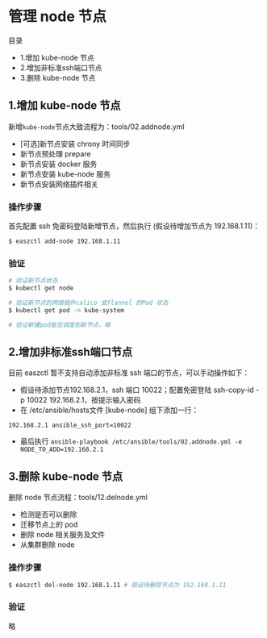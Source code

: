 # 管理 node 节点

目录
- 1.增加 kube-node 节点
- 2.增加非标准ssh端口节点
- 3.删除 kube-node 节点

## 1.增加 kube-node 节点

新增`kube-node`节点大致流程为：tools/02.addnode.yml
- [可选]新节点安装 chrony 时间同步
- 新节点预处理 prepare
- 新节点安装 docker 服务
- 新节点安装 kube-node 服务
- 新节点安装网络插件相关

### 操作步骤

首先配置 ssh 免密码登陆新增节点，然后执行 (假设待增加节点为 192.168.1.11)：

``` bash
$ easzctl add-node 192.168.1.11
```

### 验证

``` bash
# 验证新节点状态
$ kubectl get node

# 验证新节点的网络插件calico 或flannel 的Pod 状态
$ kubectl get pod -n kube-system

# 验证新建pod能否调度到新节点，略
```

## 2.增加非标准ssh端口节点

目前 easzctl 暂不支持自动添加非标准 ssh 端口的节点，可以手动操作如下：

- 假设待添加节点192.168.2.1，ssh 端口 10022；配置免密登陆 ssh-copy-id -p 10022 192.168.2.1，按提示输入密码
- 在 /etc/ansible/hosts文件 [kube-node] 组下添加一行：
```
192.168.2.1 ansible_ssh_port=10022
```
- 最后执行 `ansible-playbook /etc/ansible/tools/02.addnode.yml -e NODE_TO_ADD=192.168.2.1`

## 3.删除 kube-node 节点

删除 node 节点流程：tools/12.delnode.yml
- 检测是否可以删除
- 迁移节点上的 pod
- 删除 node 相关服务及文件
- 从集群删除 node

### 操作步骤

``` bash
$ easzctl del-node 192.168.1.11 # 假设待删除节点为 192.168.1.11
```

### 验证

略
